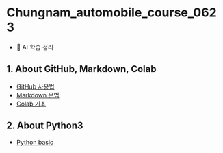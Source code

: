 # Chungnam_automobile_course_0623
-  📘 AI 학습 정리  

## 1. About GitHub, Markdown, Colab
- [GitHub 사용법](github-guide.md)
- [Markdown 문법](markdown-guide.md)  
- [Colab 기초](colab-guide.md)

## 2. About Python3
- [Python basic](python3.md)

